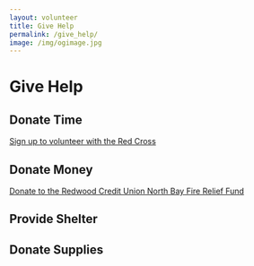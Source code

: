 ```yaml
---
layout: volunteer
title: Give Help
permalink: /give_help/
image: /img/ogimage.jpg
---
```


# Give Help

## Donate Time

[Sign up to volunteer with the Red Cross]()

## Donate Money

[Donate to the Redwood Credit Union North Bay Fire Relief Fund](https://rcu-community-fund.squarespace.com/donate/)

## Provide Shelter

## Donate Supplies